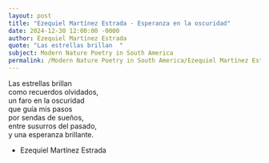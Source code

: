 ```yaml
---
layout: post
title: "Ezequiel Martínez Estrada - Esperanza en la oscuridad"
date: 2024-12-30 12:00:00 -0000
author: Ezequiel Martínez Estrada
quote: "Las estrellas brillan  "
subject: Modern Nature Poetry in South America
permalink: /Modern Nature Poetry in South America/Ezequiel Martínez Estrada/Ezequiel Martínez Estrada - Esperanza en la oscuridad
---
```


Las estrellas brillan  
como recuerdos olvidados,  
un faro en la oscuridad  
que guía mis pasos  
por sendas de sueños,  
entre susurros del pasado,  
y una esperanza brillante.

- Ezequiel Martínez Estrada

